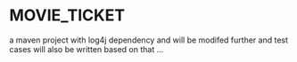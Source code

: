 # MOVIE_TICKET
a maven project with log4j dependency and will be modifed further and test cases will also be written based on that ...
